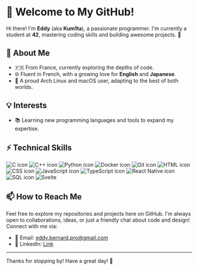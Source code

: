 # 👋 Welcome to My GitHub!

Hi there! I'm **Eddy** (aka **Kum1ta**), a passionate programmer. I'm currently a student at **42**, mastering coding skills and building awesome projects. 🚀

## 🌟 About Me

- 🇫🇷 From France, currently exploring the depths of code.
- 🌐 Fluent in French, with a growing love for **English** and **Japanese**.
- 🐧 A proud Arch Linux and macOS user, adapting to the best of both worlds.

## 💡 Interests

- 📚 Learning new programming languages and tools to expand my expertise.

## ⚡️ Technical Skills
![C icon](https://img.shields.io/badge/C-%23A8B9CC?style=for-the-badge&logo=c&logoColor=white) 
![C++ icon](https://img.shields.io/badge/C%2B%2B-%2300599C?style=for-the-badge&logo=c%2B%2B&logoColor=white) 
![Python icon](https://img.shields.io/badge/Python-%2337769E?style=for-the-badge&logo=python&logoColor=white) 
![Docker icon](https://img.shields.io/badge/Docker-%230db7ed?style=for-the-badge&logo=docker&logoColor=white) 
![Git icon](https://img.shields.io/badge/Git-%23F05032?style=for-the-badge&logo=git&logoColor=white) 
![HTML icon](https://img.shields.io/badge/HTML-%23E34F26?style=for-the-badge&logo=html5&logoColor=white) 
![CSS icon](https://img.shields.io/badge/CSS-%231572B6?style=for-the-badge&logo=css3&logoColor=white) 
![JavaScript icon](https://img.shields.io/badge/JavaScript-%23F7DF1E?style=for-the-badge&logo=javascript&logoColor=black) 
![TypeScript icon](https://img.shields.io/badge/TypeScript-%23007ACC?style=for-the-badge&logo=typescript&logoColor=white) 
![React Native icon](https://img.shields.io/badge/React%20Native-%2300B0FF?style=for-the-badge&logo=react&logoColor=white)
![SQL icon](https://img.shields.io/badge/SQL-%23A8B9CC?style=for-the-badge&logo=sqlite&logoColor=white)
![Svelte](https://img.shields.io/badge/Svelte-4A4A55?style=for-the-badge&logo=svelte)


## 📫 How to Reach Me

Feel free to explore my repositories and projects here on GitHub. I'm always open to collaborations, ideas, or just a friendly chat about code and design! Connect with me via:

- 📧 Email: eddy.bernard.pro@gmail.com
- 💼 LinkedIn: [Link](https://linkedin.com/in/eddy-bernard-b280a0255)

---

Thanks for stopping by! Have a great day! 🎉

